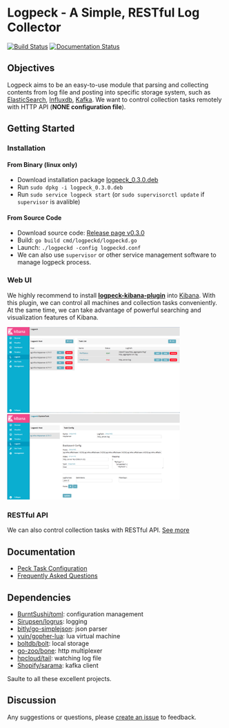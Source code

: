 # Logpeck - A Simple, RESTful Log Collector

[![Build Status](https://travis-ci.org/opera/logpeck.svg?branch=master)](https://travis-ci.org/opera/logpeck)
[![Documentation Status](https://img.shields.io/badge/中文文档-最新-brightgreen.svg)](README-cn.md)

## Objectives
Logpeck aims to be an easy-to-use module that parsing and collecting contents from log file and posting into specific storage system, such as [ElasticSearch](https://github.com/elastic/elasticsearch), [Influxdb](https://github.com/influxdata/influxdb), [Kafka](https://github.com/apache/kafka). We want to control collection tasks remotely with HTTP API (**NONE configuration file**).

## Getting Started

### Installation
#### From Binary (linux only)

 * Download installation package [logpeck_0.3.0.deb](https://github.com/opera/resources/blob/master/logpeck/releases/logpeck_0.3.0.deb)
 * Run `sudo dpkg -i logpeck_0.3.0.deb`
 * Run `sudo service logpeck start` (or `sudo supervisorctl update` if `supervisor` is avalible) 

#### From Source Code

 * Download source code: [Release page v0.3.0](https://github.com/opera/logpeck/releases/tag/0.3.0)
 * Build: `go build cmd/logpeckd/logpeckd.go`
 * Launch: `./logpeckd -config logpeckd.conf`
 * We can also use `supervisor` or other service management software to manage logpeck process.

### Web UI

We highly recommend to install [**logpeck-kibana-plugin**](https://github.com/opera/logpeck-kibana-plugin) into [Kibana](https://github.com/elastic/kibana). With this plugin, we can control all machines and collection tasks conveniently. At the same time, we can take advantage of powerful searching and visualization features of Kibana.

<p float="left">
  <img src="https://github.com/opera/resources/blob/master/logpeck/1.png" width="400" />
  <img src="https://github.com/opera/resources/blob/master/logpeck/2.png" width="400" /> 
</p>

### RESTful API

We can also control collection tasks with RESTful API. [See more](doc/restful.md)

## Documentation

 * [Peck Task Configuration](doc/task_config.md)
 * [Frequently Asked Questions](doc/FAQ.md)
 
## Dependencies

 * [BurntSushi/toml](https://github.com/BurntSushi/toml): configuration management
 * [Sirupsen/logrus](https://github.com/Sirupsen/logrus): logging
 * [bitly/go-simplejson](https://github.com/bitly/go-simplejson): json parser
 * [yuin/gopher-lua](https://github.com/yuin/gopher-lua): lua virtual machine
 * [boltdb/bolt](https://github.com/boltdb/bolt): local storage
 * [go-zoo/bone](https://github.com/go-zoo/bone): http multiplexer
 * [hpcloud/tail](https://github.com/hpcloud/tail): watching log file
 * [Shopify/sarama](https://github.com/Shopify/sarama): kafka client
 
 Saulte to all these excellent projects.
 
## Discussion

Any suggestions or questions, please [create an issue](https://github.com/opera/logpeck/issues/new) to feedback.
